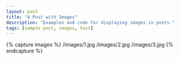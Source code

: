 ```yaml
---
layout: post
title: "A Post with Images"
description: "Examples and code for displaying images in posts."
tags: [sample post, images, test]
---
```

{% capture images %}
	/images/1.jpg
	/images/2.jpg
	/images/3.jpg
{% endcapture %}
